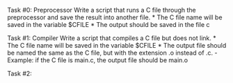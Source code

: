 Task #0: Preprocessor
Write a script that runs a C file through the preprocessor and save the result into another file.
	* The C file name will be saved in the variable $CFILE
	* The output should be saved in the file c

Task #1: Compiler
Write a script that compiles a C file but does not link.
	* The C file name will be saved in the variable $CFILE
	* The output file should be named the same as the C file, but with the extension .o instead of .c.
		- Example: if the C file is main.c, the output file should be main.o

Task #2: 

